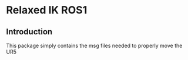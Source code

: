 # Relaxed IK ROS1

## Introduction

This package simply contains the msg files needed to properly move the UR5